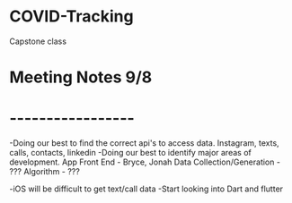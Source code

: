 # COVID-Tracking
Capstone class 

# Meeting Notes 9/8
# -----------------
-Doing our best to find the correct api's to access data. Instagram, texts, calls, contacts, linkedin
-Doing our best to identify major areas of development.
App Front End              - Bryce, Jonah
Data Collection/Generation - ???
Algorithm                  - ???

-iOS will be difficult to get text/call data
-Start looking into Dart and flutter 

